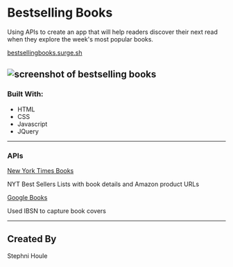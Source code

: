 # Bestselling Books

Using APIs to create an app that will help readers discover their next read when they explore the week's most popular books.

[bestsellingbooks.surge.sh](bestsellingbooks.surge.sh)

![screenshot of bestselling books](https://user-images.githubusercontent.com/53283802/67394788-cdd6e400-f572-11e9-961f-f25a74a1e1ac.png "Bestselling Books")
---
### Built With:

* HTML 
* CSS 
* Javascript
* JQuery

---
### APIs

[New York Times Books](https://developer.nytimes.com/docs/books-product/1/overview)

NYT Best Sellers Lists with book details and Amazon product URLs

[Google Books](https://developers.google.com/books)

Used IBSN to capture book covers

---
## Created By

Stephni Houle
